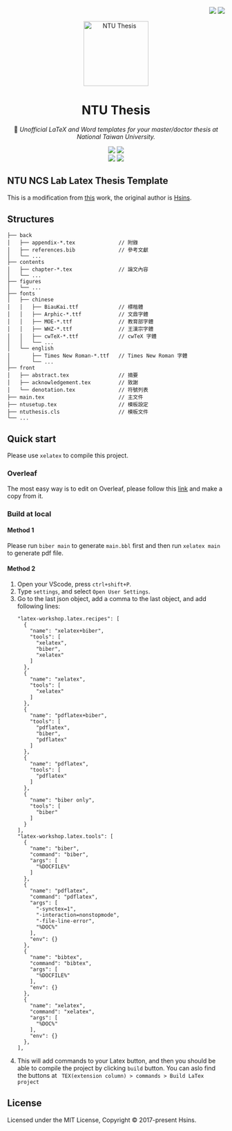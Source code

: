 <!-- Badge for License -->
<div align="right">

  [![](https://img.shields.io/badge/docs-Wiki-F7D360.svg?logo=&style=flat-square)](https://hsins.me/NTU-Thesis/)
  [![](https://img.shields.io/github/license/Hsins/NTU-Thesis.svg?style=flat-square)](./LICENSE)

</div>

<!-- Logo -->
<p align="center">
  <img src="https://i.imgur.com/x2M158J.png" alt="NTU Thesis" height="150px">
</p>

</div>

<!-- Title and Description -->
<div align="center">

# NTU Thesis

📖 _Unofficial LaTeX and Word templates for your master/doctor thesis at National Taiwan University._

![](https://img.shields.io/badge/LaTeX%202%CE%B5-3.14159265-blueviolet?logo=latex&style=flat-square)
![](https://img.shields.io/badge/Platform-Windows%20%7C%20macOS%20%7C%20Linux-lightgrey.svg?style=flat-square)
<br>
[![](https://img.shields.io/badge/GitHub%20Actions%20-Open%20as%20Template-2088ff?logo=github-actions&style=flat-square)](https://github.com/NTU-NCS-lab/ThesisWritingTemplate)
[![](https://img.shields.io/badge/Overleaf%20-Open%20as%20Template-46a247?logo=overleaf&style=flat-square)](https://www.overleaf.com/read/cjhmcnpxjbgp)

</div>

## NTU NCS Lab Latex Thesis Template
This is a modification from [this](https://github.com/Hsins/NTU-Thesis-LaTeX-Template) work, the original author is [Hsins](https://github.com/Hsins).

## Structures

```
├── back
│   ├── appendix-*.tex              // 附錄
│   ├── references.bib              // 參考文獻
│   └── ...
├── contents
│   ├── chapter-*.tex               // 論文內容
│   └── ...
├── figures
│   └── ...
├── fonts
│   ├── chinese
│   │   ├── BiauKai.ttf             // 標楷體
│   │   ├── Arphic-*.ttf            // 文鼎字體
│   │   ├── MOE-*.ttf               // 教育部字體
│   │   ├── WHZ-*.ttf               // 王漢宗字體
│   │   ├── cwTeX-*.ttf             // cwTeX 字體
│   │   └── ...
│   └── english
│       ├── Times New Roman-*.ttf   // Times New Roman 字體
│       └── ...
├── front
│   ├── abstract.tex                // 摘要
│   ├── acknowledgement.tex         // 致謝
│   └── denotation.tex              // 符號列表
├── main.tex                        // 主文件
├── ntusetup.tex                    // 模板設定
├── ntuthesis.cls                   // 模板文件
└── ...
```

## Quick start
Please use `xelatex` to compile this project.

### Overleaf
The most easy way is to edit on Overleaf, please follow this [link](https://www.overleaf.com/read/cjhmcnpxjbgp) and make a copy from it.

### Build at local
#### Method 1
Please run `biber main` to generate `main.bbl` first and then run `xelatex main` to generate pdf file.

#### Method 2
1. Open your VScode, press `ctrl+shift+P`.
2. Type `settings`, and select `Open User Settings`.
3. Go to the last json object, add a comma to the last object, and add following lines:
    ```json=
    "latex-workshop.latex.recipes": [
      {
        "name": "xelatex+biber",
        "tools": [
          "xelatex",
          "biber",
          "xelatex"
        ]
      },
      {
        "name": "xelatex",
        "tools": [
          "xelatex"
        ]
      },
      {
        "name": "pdflatex+biber",
        "tools": [
          "pdflatex",
          "biber",
          "pdflatex"
        ]
      },
      {
        "name": "pdflatex",
        "tools": [
          "pdflatex"
        ]
      },
      {
        "name": "biber only",
        "tools": [
          "biber"
        ]
      }
    ],
    "latex-workshop.latex.tools": [
      {
        "name": "biber",
        "command": "biber",
        "args": [
          "%DOCFILE%"
        ]
      },
      {
        "name": "pdflatex",
        "command": "pdflatex",
        "args": [
          "-synctex=1",
          "-interaction=nonstopmode",
          "-file-line-error",
          "%DOC%"
        ],
        "env": {}
      },
      {
        "name": "bibtex",
        "command": "bibtex",
        "args": [
          "%DOCFILE%"
        ],
        "env": {}
      },
      {
        "name": "xelatex",
        "command": "xelatex",
        "args": [
          "%DOC%"
        ],
        "env": {}
      },
    ],
    ```
4. This will add commands to your Latex button, and then you should be able to compile the project by clicking `build` button. You can aslo find the buttons at ` TEX(extension column) > commands > Build LaTex project`

## License

Licensed under the MIT License, Copyright © 2017-present Hsins.
